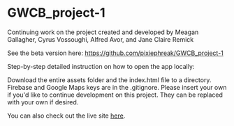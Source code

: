 # GWCB_project-1

Continuing work on the project created and developed by Meagan Gallagher, Cyrus Vossoughi, Alfred Avor, and Jane Claire Remick

See the beta version here: https://github.com/pixiephreak/GWCB_project-1

Step-by-step detailed instruction on how to open the app locally:

Download the entire assets folder and the index.html file to a directory.
Firebase and Google Maps keys are in the .gitignore. Please insert your own if you'd like to continue development on this project.
They can be replaced with your own if desired.

You can also check out the live site [here](https://blooming-waters-41849.herokuapp.com/).

